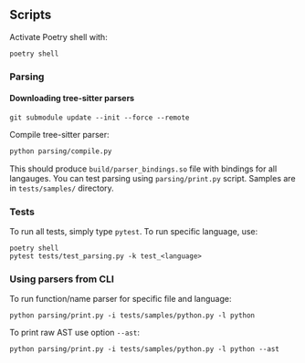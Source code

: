 ## Scripts

Activate Poetry shell with:

```
poetry shell
```

### Parsing

#### Downloading tree-sitter parsers

```
git submodule update --init --force --remote
```

Compile tree-sitter parser:

```bash
python parsing/compile.py
```

This should produce `build/parser_bindings.so` file with bindings for all langauges.
You can test parsing using `parsing/print.py` script. Samples are in `tests/samples/`
directory.

### Tests

To run all tests, simply type `pytest`. To run specific language, use:

```
poetry shell
pytest tests/test_parsing.py -k test_<language>
```

### Using parsers from CLI

To run function/name parser for specific file and language:

```
python parsing/print.py -i tests/samples/python.py -l python
```

To print raw AST use option `--ast`:

```
python parsing/print.py -i tests/samples/python.py -l python --ast
```
